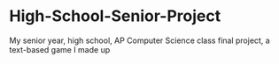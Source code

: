 # High-School-Senior-Project
My senior year, high school, AP Computer Science class final project, a text-based game I made up

